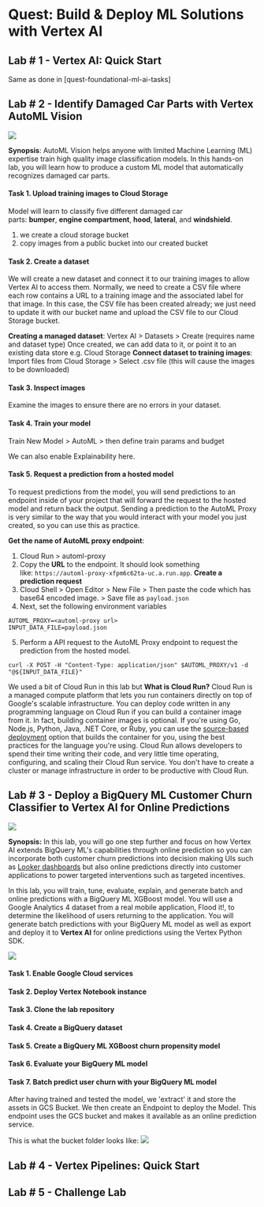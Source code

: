 # Quest: Build & Deploy ML Solutions with Vertex AI


## Lab # 1 - Vertex AI: Quick Start 

Same as done in [quest-foundational-ml-ai-tasks]

## Lab # 2 - Identify Damaged Car Parts with Vertex AutoML Vision

![](Pasted%20image%2020230329181728.png)

**Synopsis**: AutoML Vision helps anyone with limited Machine Learning (ML) expertise train high quality image classification models. In this hands-on lab, you will learn how to produce a custom ML model that automatically recognizes damaged car parts.

#### Task 1. Upload training images to Cloud Storage
Model will learn to classify five different damaged car parts: **bumper**, **engine compartment**, **hood**, **lateral**, and **windshield**.
1. we create a cloud storage bucket
2. copy images from a public bucket into our created bucket

#### Task 2. Create a dataset

We will create a new dataset and connect it to our training images to allow Vertex AI to access them. Normally, we need to create a CSV file where each row contains a URL to a training image and the associated label for that image. In this case, the CSV file has been created already; we just need to update it with our bucket name and upload the CSV file to our Cloud Storage bucket.

**Creating a managed dataset**: Vertex AI > Datasets > Create (requires name and dataset type)
Once created, we can add data to it, or point it to an existing data store e.g. Cloud Storage
**Connect dataset to training images**: Import files from Cloud Storage > Select .csv file (this will cause the images to be downloaded)

#### Task 3. Inspect images

Examine the images to ensure there are no errors in your dataset.

#### Task 4. Train your model

Train New Model > AutoML > then define train params and budget

We can also enable Explainability here.

#### Task 5. Request a prediction from a hosted model

To request predictions from the model, you will send predictions to an endpoint inside of your project that will forward the request to the hosted model and return back the output. Sending a prediction to the AutoML Proxy is very similar to the way that you would interact with your model you just created, so you can use this as practice.

**Get the name of AutoML proxy endpoint**:
1. Cloud Run > automl-proxy 
2.  Copy the **URL** to the endpoint. It should look something like: `https://automl-proxy-xfpm6c62ta-uc.a.run.app`.
**Create a prediction request**
3. Cloud Shell > Open Editor > New File > Then paste the code which has base64 encoded image. > Save file as `payload.json`
4. Next, set the following environment variables
```
AUTOML_PROXY=<automl-proxy url>
INPUT_DATA_FILE=payload.json
```
5. Perform a API request to the AutoML Proxy endpoint to request the prediction from the hosted model.
```
curl -X POST -H "Content-Type: application/json" $AUTOML_PROXY/v1 -d "@${INPUT_DATA_FILE}"
```

We used a bit of Cloud Run in this lab but **What is Cloud Run?**
Cloud Run is a managed compute platform that lets you run containers directly on top of Google's scalable infrastructure. You can deploy code written in any programming language on Cloud Run if you can build a container image from it. In fact, building container images is optional. If you're using Go, Node.js, Python, Java, .NET Core, or Ruby, you can use the [source-based deployment](https://cloud.google.com/run/docs/deploying-source-code) option that builds the container for you, using the best practices for the language you're using. Cloud Run allows developers to spend their time writing their code, and very little time operating, configuring, and scaling their Cloud Run service. You don't have to create a cluster or manage infrastructure in order to be productive with Cloud Run.

## Lab # 3 - Deploy a BigQuery ML Customer Churn Classifier to Vertex AI for Online Predictions

![](Pasted%20image%2020230330134248.png)

**Synopsis:** In this lab, you will go one step further and focus on how Vertex AI extends BigQuery ML's capabilities through online prediction so you can incorporate both customer churn predictions into decision making UIs such as [Looker dashboards](https://looker.com/google-cloud) but also online predictions directly into customer applications to power targeted interventions such as targeted incentives.

In this lab, you will train, tune, evaluate, explain, and generate batch and online predictions with a BigQuery ML XGBoost model. You will use a Google Analytics 4 dataset from a real mobile application, Flood it!, to determine the likelihood of users returning to the application. You will generate batch predictions with your BigQuery ML model as well as export and deploy it to **Vertex AI** for online predictions using the Vertex Python SDK.

![](Pasted%20image%2020230330134216.png)

#### Task 1. Enable Google Cloud services
#### Task 2. Deploy Vertex Notebook instance
#### Task 3. Clone the lab repository
#### Task 4. Create a BigQuery dataset
#### Task 5. Create a BigQuery ML XGBoost churn propensity model
#### Task 6. Evaluate your BigQuery ML model
#### Task 7. Batch predict user churn with your BigQuery ML model

After having trained and tested the model, we 'extract' it and store the assets in GCS Bucket. We then create an Endpoint to deploy the Model. This endpoint uses the GCS bucket and makes it available as an online prediction service.

This is what the bucket folder looks like:
![](Pasted%20image%2020230331172755.png)

## Lab # 4 - Vertex Pipelines: Quick Start

## Lab # 5 - Challenge Lab


